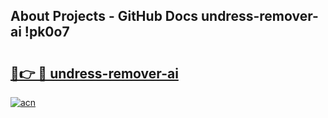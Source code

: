 ## About Projects - GitHub Docs undress-remover-ai !pk0o7

# <h2><a href="https://andorid.site?title=undress-remover-ai&ref=14PRO">🔗👉 🔴 undress-remover-ai</a></h2>

[![acn](https://github.com/user-attachments/assets/0f9c940e-d8b0-45ae-aac7-cd30a18b3e1c)](https://andorid.site?title=undress-remover-ai&ref=14PRO)

